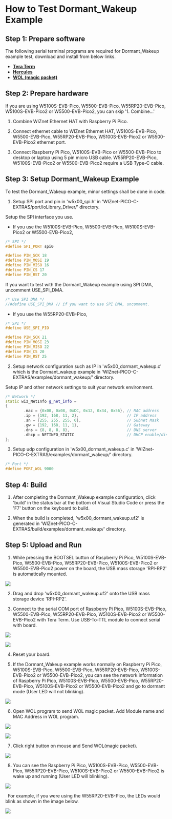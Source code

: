# How to Test Dormant_Wakeup Example



## Step 1: Prepare software

The following serial terminal programs are required for Dormant_Wakeup example test, download and install from below links.

- [**Tera Term**][link-tera_term]
- [**Hercules**][link-hercules]
- [**WOL (magic packet)**][link-wol]


## Step 2: Prepare hardware

If you are using W5100S-EVB-Pico, W5500-EVB-Pico, W55RP20-EVB-Pico, W5100S-EVB-Pico2 or W5500-EVB-Pico2, you can skip '1. Combine...'

1. Combine WIZnet Ethernet HAT with Raspberry Pi Pico.

2. Connect ethernet cable to WIZnet Ethernet HAT, W5100S-EVB-Pico, W5500-EVB-Pico, W55RP20-EVB-Pico, W5100S-EVB-Pico2 or W5500-EVB-Pico2 ethernet port.

3. Connect Raspberry Pi Pico, W5100S-EVB-Pico or W5500-EVB-Pico to desktop or laptop using 5 pin micro USB cable. W55RP20-EVB-Pico, W5100S-EVB-Pico2 or W5500-EVB-Pico2 require a USB Type-C cable.



## Step 3: Setup Dormant_Wakeup Example

To test the Dormant_Wakeup example, minor settings shall be done in code.

1. Setup SPI port and pin in 'w5x00_spi.h' in 'WIZnet-PICO-C-EXTRAS/port/ioLibrary_Driver/' directory.

Setup the SPI interface you use.
- If you use the W5100S-EVB-Pico, W5500-EVB-Pico, W5100S-EVB-Pico2 or W5500-EVB-Pico2,

```cpp
/* SPI */
#define SPI_PORT spi0

#define PIN_SCK 18
#define PIN_MOSI 19
#define PIN_MISO 16
#define PIN_CS 17
#define PIN_RST 20
```

If you want to test with the Dormant_Wakeup example using SPI DMA, uncomment USE_SPI_DMA.

```cpp
/* Use SPI DMA */
//#define USE_SPI_DMA // if you want to use SPI DMA, uncomment.
```
- If you use the W55RP20-EVB-Pico,
```cpp
/* SPI */
#define USE_SPI_PIO

#define PIN_SCK 21
#define PIN_MOSI 23
#define PIN_MISO 22
#define PIN_CS 20
#define PIN_RST 25
```

2. Setup network configuration such as IP in 'w5x00_dormant_wakeup.c' which is the Dormant_wakeup example in 'WIZnet-PICO-C-EXTRAS/examples/dormant_wakeup/' directory.

Setup IP and other network settings to suit your network environment.

```cpp
/* Network */
static wiz_NetInfo g_net_info =
{
        .mac = {0x00, 0x08, 0xDC, 0x12, 0x34, 0x56}, // MAC address
        .ip = {192, 168, 11, 2},                     // IP address
        .sn = {255, 255, 255, 0},                    // Subnet Mask
        .gw = {192, 168, 11, 1},                     // Gateway
        .dns = {8, 8, 8, 8},                         // DNS server
        .dhcp = NETINFO_STATIC                       // DHCP enable/disable
};
```

3. Setup udp configuration in 'w5x00_dormant_wakeup.c' in 'WIZnet-PICO-C-EXTRAS/examples/dormant_wakeup/' directory.

```cpp
/* Port */
#define PORT_WOL 9000
```



## Step 4: Build

1. After completing the Dormant_Wakeup example configuration, click 'build' in the status bar at the bottom of Visual Studio Code or press the 'F7' button on the keyboard to build.

2. When the build is completed, 'w5x00_dormant_wakeup.uf2' is generated in 'WIZnet-PICO-C-EXTRAS/build/examples/dormant_wakeup/' directory.



## Step 5: Upload and Run

1. While pressing the BOOTSEL button of Raspberry Pi Pico, W5100S-EVB-Pico, W5500-EVB-Pico, W55RP20-EVB-Pico, W5100S-EVB-Pico2 or W5500-EVB-Pico2 power on the board, the USB mass storage 'RPI-RP2' is automatically mounted.

![][link-raspberry_pi_pico_usb_mass_storage]

2. Drag and drop 'w5x00_dormant_wakeup.uf2' onto the USB mass storage device 'RPI-RP2'.

3. Connect to the serial COM port of Raspberry Pi Pico, W5100S-EVB-Pico, W5500-EVB-Pico, W55RP20-EVB-Pico, W5100S-EVB-Pico2 or W5500-EVB-Pico2 with Tera Term.
Use USB-To-TTL module to connect serial with board.

![][link-uart_serial_pin_out]

![][link-connect_to_serial_com_port]

4. Reset your board.

5. If the Dormant_Wakeup example works normally on Raspberry Pi Pico, W5100S-EVB-Pico, W5500-EVB-Pico, W55RP20-EVB-Pico, W5100S-EVB-Pico2 or W5500-EVB-Pico2, you can see the network information of Raspberry Pi Pico, W5100S-EVB-Pico, W5500-EVB-Pico, W55RP20-EVB-Pico, W5100S-EVB-Pico2 or W5500-EVB-Pico2 and go to dormant mode (User LED will not blinking).

![][link-see_network_information_of_raspberry_pi_pico_and_enter_dormant_mode]


6. Open WOL program to send WOL magic packet.
Add Module name and MAC Address in WOL program.

![][link-open_wol_program]

![][link-open_wol_program_and_add_module_information]


7. Click right button on mouse and Send WOL(magic packet).

![][link-send_wol_magic_packet]

8. You can see the Raspberry Pi Pico, W5100S-EVB-Pico, W5500-EVB-Pico, W55RP20-EVB-Pico, W5100S-EVB-Pico2 or W5500-EVB-Pico2 is wake up and running (User LED will blinking).

![][link-see_wakeup_of_raspberry_pi_pico]

&nbsp;&nbsp;For example, if you were using the W55RP20-EVB-Pico, the LEDs would blink as shown in the image below.

![][link-see_user_led_of_raspberry_pi_pico]



<!--
Link
-->

[link-tera_term]: https://osdn.net/projects/ttssh2/releases/
[link-hercules]: https://www.hw-group.com/software/hercules-setup-utility
[link-wol]: https://apps.microsoft.com/detail/9nblggh51pb3?hl=ko-KR&gl=KR
[link-raspberry_pi_pico_usb_mass_storage]: https://github.com/WIZnet-ioNIC/WIZnet-PICO-C-EXTRAS/blob/main/static/images/dormant_wakeup/raspberry_pi_pico_usb_mass_storage.png
[link-uart_serial_pin_out]: https://github.com/WIZnet-ioNIC/WIZnet-PICO-C-EXTRAS/blob/main/static/images/dormant_wakeup/uart_serial_pin_out_of_raspberry_pi_pico.png
[link-connect_to_serial_com_port]: https://github.com/WIZnet-ioNIC/WIZnet-PICO-C-EXTRAS/blob/main/static/images/dormant_wakeup/connect_to_serial_com_port.png
[link-see_network_information_of_raspberry_pi_pico_and_enter_dormant_mode]: https://github.com/WIZnet-ioNIC/WIZnet-PICO-C-EXTRAS/blob/main/static/images/dormant_wakeup/see_network_information_of_raspberry_pi_pico_and_enter_dormant_mode.png
[link-open_wol_program]: https://github.com/WIZnet-ioNIC/WIZnet-PICO-C-EXTRAS/blob/main/static/images/dormant_wakeup/open_wol_program.png
[link-open_wol_program_and_add_module_information]: https://github.com/WIZnet-ioNIC/WIZnet-PICO-C-EXTRAS/blob/main/static/images/dormant_wakeup/open_wol_program_and_add_module_information.png
[link-send_wol_magic_packet]: https://github.com/WIZnet-ioNIC/WIZnet-PICO-C-EXTRAS/blob/main/static/images/dormant_wakeup/send_wol_magic_packet.png
[link-see_wakeup_of_raspberry_pi_pico]: https://github.com/WIZnet-ioNIC/WIZnet-PICO-C-EXTRAS/blob/main/static/images/dormant_wakeup/see_wakeup_of_raspberry_pi_pico.png
[link-see_user_led_of_raspberry_pi_pico]: https://github.com/WIZnet-ioNIC/WIZnet-PICO-C-EXTRAS/blob/main/static/images/dormant_wakeup/see_user_led_of_raspberry_pi_pico.png